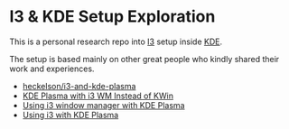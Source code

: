# I3 & KDE Setup Exploration

This is a personal research repo into [I3](https://i3wm.org/) setup inside [KDE](https://kde.org/).

The setup is based mainly on other great people who kindly shared their work and experiences.

* [heckelson/i3-and-kde-plasma](https://github.com/heckelson/i3-and-kde-plasma)
* [KDE Plasma with i3 WM Instead of KWin](https://maxnatt.gitlab.io/posts/kde-plasma-with-i3wm/)
* [Using i3 window manager with KDE Plasma](https://medium.com/@vishnu_mad/using-i3-window-manager-with-kde-plasma-c2ac70594d8)
* [Using i3 with KDE Plasma](https://ryanlue.com/posts/2019-06-13-kde-i3)



